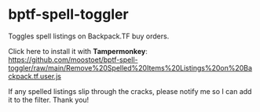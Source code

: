 # bptf-spell-toggler
Toggles spell listings on Backpack.TF buy orders.

Click here to install it with **Tampermonkey**: https://github.com/moostoet/bptf-spell-toggler/raw/main/Remove%20Spelled%20Items%20Listings%20on%20Backpack.tf.user.js

If any spelled listings slip through the cracks, please notify me so I can add it to the filter. Thank you!

